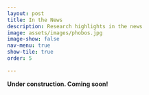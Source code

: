 ```yaml
---
layout: post
title: In the News
description: Research highlights in the news
image: assets/images/phobos.jpg
image-show: false
nav-menu: true
show-tile: true
order: 5

---
```


**Under construction. Coming soon!**
